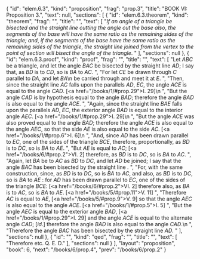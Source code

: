 {
  "id": "elem.6.3",
  "kind": "proposition",
  "frag": "prop.3",
  "title": "BOOK VI: Proposition 3.",
  "text": null,
  "sections": [
    {
      "id": "elem.6.3.theorem",
      "kind": "theorem",
      "frag": "",
      "title": "",
      "text": [
        "<var>If an angle of a triangle be bisected and the straight line cutting the angle cut the base also</var>, <var>the segments of the base will have the same ratio as the remaining sides of the triangle; and</var>, <var>if the segments of the base have the same ratio as the remaining sides of the triangle</var>, <var>the straight line joined from the vertex to the point of section will bisect the angle of the triangle</var>. "
      ],
      "sections": null
    },
    {
      "id": "elem.6.3.proof",
      "kind": "proof",
      "frag": "",
      "title": "",
      "text": [
        "Let <var>ABC</var> be a triangle, and let the angle <var>BAC</var> be bisected by the straight line <var>AD</var>; I say that, as <var>BD</var> is to <var>CD</var>, so is <var>BA</var> to <var>AC</var>. ",
        "For let <var>CE</var> be drawn through <var>C</var> parallel to <var>DA</var>, and let <var>BA</var>\n        be carried through and meet it at <var>E</var>. ",
        "Then, since the straight line <var>AC</var> falls upon the parallels <var>AD</var>, <var>EC</var>, the angle <var>ACE</var> is equal to the angle <var>CAD</var>. [<a href=\"/books/1/#prop.29\">I. 29</a>]\n      ",
        "But the angle <var>CAD</var> is by hypothesis equal to the angle <var>BAD</var>; therefore the angle <var>BAD</var> is also equal to the angle <var>ACE</var>. ",
        "Again, since the straight line <var>BAE</var> falls upon the parallels <var>AD</var>, <var>EC</var>, the exterior angle <var>BAD</var> is equal to the interior angle <var>AEC</var>. [<a href=\"/books/1/#prop.29\">I. 29</a>]\n      ",
        "But the angle <var>ACE</var> was also proved equal to the angle <var>BAD</var>; therefore the angle <var>ACE</var> is also equal to the angle <var>AEC</var>, so that the side <var>AE</var> is also equal to the side <var>AC</var>. [<a href=\"/books/1/#prop.6\">I. 6</a>]\n      ",
        "And, since <var>AD</var> has been drawn parallel to <var>EC</var>, one of the sides of the triangle <var>BCE</var>, therefore, proportionally, as <var>BD</var> is to <var>DC</var>, so is <var>BA</var> to <var>AE</var>. ",
        "But <var>AE</var> is equal to <var>AC</var>; [<a href=\"/books/6/#prop.2\">VI. 2</a>] therefore, as <var>BD</var> is to <var>DC</var>, so is <var>BA</var> to <var>AC</var>. ",
        "Again, let <var>BA</var> be to <var>AC</var> as <var>BD</var> to <var>DC</var>, and let <var>AD</var> be joined; I say that the angle <var>BAC</var> has been bisected by the straight line <title>A.D</title>. ",
        "For, with the same construction, since, as <var>BD</var> is to <var>DC</var>, so is <var>BA</var> to <var>AC</var>, and also, as <var>BD</var> is to <var>DC</var>, so is <var>BA</var> to <var>AE</var> : for <var>AD</var> has been drawn parallel to <var>EC</var>, one of the sides of the triangle <var>BCE</var>: [<a href=\"/books/6/#prop.2\">VI. 2</a>] therefore also, as <var>BA</var> is to <var>AC</var>, so is <var>BA</var> to <var>AE</var>. [<a href=\"/books/5/#prop.11\">V. 11</a>] ",
        "Therefore <var>AC</var> is equal to <var>AE</var>, [<a href=\"/books/5/#prop.9\">V. 9</a>] so that the angle <var>AEC</var> is also equal to the angle <var>ACE</var>. [<a href=\"/books/1/#prop.5\">I. 5</a>] ",
        "But the angle <var>AEC</var> is equal to the exterior angle <var>BAD</var>, [<a href=\"/books/1/#prop.29\">I. 29</a>] and the angle <var>ACE</var> is equal to the alternate angle <var>CAD</var>; [<var>id</var>.] therefore the angle <var>BAD</var> is also equal to the angle <var>CAD</var>.\n      ",
        "Therefore the angle <var>BAC</var> has been bisected by the straight line <var>AD</var>. "
      ],
      "sections": null
    },
    {
      "id": "",
      "kind": "qed",
      "frag": "",
      "title": "",
      "text": [
        "Therefore etc. Q. E. D."
      ],
      "sections": null
    }
  ],
  "layout": "proposition",
  "book": 6,
  "next": "/books/6/prop.4",
  "prev": "/books/6/prop.2"
}
